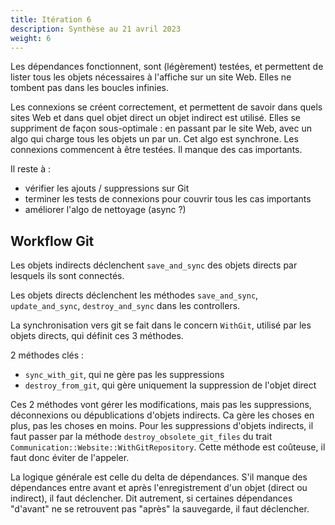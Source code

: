 ```yaml
---
title: Itération 6
description: Synthèse au 21 avril 2023
weight: 6
---
```


Les dépendances fonctionnent, sont (légèrement) testées, et permettent de lister tous les objets nécessaires à l'affiche sur un site Web.
Elles ne tombent pas dans les boucles infinies.

Les connexions se créent correctement, et permettent de savoir dans quels sites Web et dans quel objet direct un objet indirect est utilisé.
Elles se suppriment de façon sous-optimale : en passant par le site Web, avec un algo qui charge tous les objets un par un. 
Cet algo est synchrone.
Les connexions commencent à être testées. Il manque des cas importants.

Il reste à :
- vérifier les ajouts / suppressions sur Git
- terminer les tests de connexions pour couvrir tous les cas importants
- améliorer l'algo de nettoyage (async ?)

## Workflow Git

Les objets indirects déclenchent `save_and_sync` des objets directs par lesquels ils sont connectés.

Les objets directs déclenchent les méthodes `save_and_sync`, `update_and_sync`, `destroy_and_sync` dans les controllers.

La synchronisation vers git se fait dans le concern `WithGit`, utilisé par les objets directs, qui définit ces 3 méthodes.

2 méthodes clés : 
- `sync_with_git`, qui ne gère pas les suppressions
- `destroy_from_git`, qui gère uniquement la suppression de l'objet direct 

Ces 2 méthodes vont gérer les modifications, mais pas les suppressions, déconnexions ou dépublications d'objets indirects.
Ca gère les choses en plus, pas les choses en moins.
Pour les suppressions d'objets indirects, il faut passer par la méthode `destroy_obsolete_git_files` du trait `Communication::Website::WithGitRepository`.
Cette méthode est coûteuse, il faut donc éviter de l'appeler.

La logique générale est celle du delta de dépendances.
S'il manque des dépendances entre avant et après l'enregistrement d'un objet (direct ou indirect), il faut déclencher.
Dit autrement, si certaines dépendances "d'avant" ne se retrouvent pas "après" la sauvegarde, il faut déclencher.